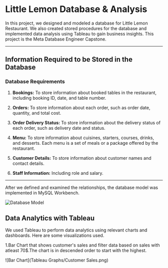 # Little Lemon Database & Analysis

In this project, we designed and modeled a database for Little Lemon Restaurant. We also created stored procedures for the database and implemented data analysis using Tableau to gain business insights. This project is the Meta Database Engineer Capstone.

---

## Information Required to be Stored in the Database

### Database Requirements

1. **Bookings:** To store information about booked tables in the restaurant, including booking ID, date, and table number.

2. **Orders:** To store information about each order, such as order date, quantity, and total cost.

3. **Order Delivery Status:** To store information about the delivery status of each order, such as delivery date and status.

4. **Menu:** To store information about cuisines, starters, courses, drinks, and desserts. Each menu is a set of meals or a package offered by the restaurant.

5. **Customer Details:** To store information about customer names and contact details.

6. **Staff Information:** Including role and salary.

---

After we defined and examined the relationships, the database model was implemented in MySQL Workbench.

![Database Model](LittleLemonDbModel/db\_model.png)

## Data Analytics with Tableau

We used Tableau to perform data analytics using relevant charts and dashboards. Here are some visualizations used.

1.Bar Chart that shows customer's sales and filter data based on sales with atleast 70$.The chart is in descended order to start with the highest.

![Bar Chart](Tableau Graphs/Customer Sales.png)


